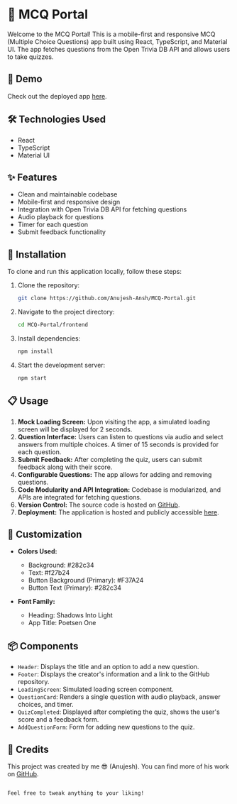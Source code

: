 # 📝 MCQ Portal

Welcome to the MCQ Portal! This is a mobile-first and responsive MCQ (Multiple Choice Questions) app built using React, TypeScript, and Material UI. The app fetches questions from the Open Trivia DB API and allows users to take quizzes.

## 🚀 Demo

Check out the deployed app [here](https://mcq-portal-frontend.onrender.com).

## 🛠️ Technologies Used

- React
- TypeScript
- Material UI

## ✨ Features

- Clean and maintainable codebase
- Mobile-first and responsive design
- Integration with Open Trivia DB API for fetching questions
- Audio playback for questions
- Timer for each question
- Submit feedback functionality

## 🔧 Installation

To clone and run this application locally, follow these steps:

1. Clone the repository:

   ```bash
   git clone https://github.com/Anujesh-Ansh/MCQ-Portal.git
   ```

2. Navigate to the project directory:

   ```bash
   cd MCQ-Portal/frontend
   ```

3. Install dependencies:

   ```bash
   npm install
   ```

4. Start the development server:

   ```bash
   npm start
   ```

## 📋 Usage

1. **Mock Loading Screen:** Upon visiting the app, a simulated loading screen will be displayed for 2 seconds.
2. **Question Interface:** Users can listen to questions via audio and select answers from multiple choices. A timer of 15 seconds is provided for each question.
3. **Submit Feedback:** After completing the quiz, users can submit feedback along with their score.
4. **Configurable Questions:** The app allows for adding and removing questions.
5. **Code Modularity and API Integration:** Codebase is modularized, and APIs are integrated for fetching questions.
6. **Version Control:** The source code is hosted on [GitHub](https://github.com/Anujesh-Ansh/MCQ-Portal).
7. **Deployment:** The application is hosted and publicly accessible [here](https://mcq-portal-frontend.onrender.com).

## 🎨 Customization

- **Colors Used:**
  - Background: #282c34
  - Text: #f27b24
  - Button Background (Primary): #F37A24
  - Button Text (Primary): #282c34

- **Font Family:**
  - Heading: Shadows Into Light
  - App Title: Poetsen One

## 📦 Components

- `Header`: Displays the title and an option to add a new question.
- `Footer`: Displays the creator's information and a link to the GitHub repository.
- `LoadingScreen`: Simulated loading screen component.
- `QuestionCard`: Renders a single question with audio playback, answer choices, and timer.
- `QuizCompleted`: Displayed after completing the quiz, shows the user's score and a feedback form.
- `AddQuestionForm`: Form for adding new questions to the quiz.

## 🌟 Credits

This project was created by me 😎 (Anujesh). You can find more of his work on [GitHub](https://github.com/Anujesh-Ansh).

```

Feel free to tweak anything to your liking!

```